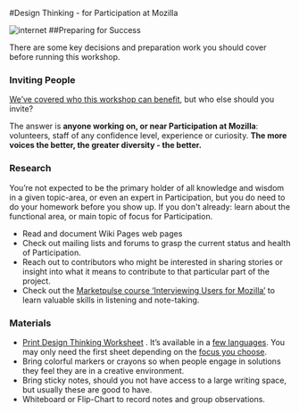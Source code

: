#Design Thinking - for Participation at Mozilla

![internet](https://farm3.staticflickr.com/2888/10087397115_421d0b2988_c.jpg)
##Preparing for Success

There are some key decisions and preparation work you should cover before running this workshop.

### Inviting People
[We’ve covered who this workshop can benefit](/modules/participation_design_thinking/workshop-introduction/), but who else should you invite?  

The answer is **anyone working on, or near Participation at Mozilla**: volunteers, staff of any confidence level, experience or curiosity.  **The more voices the better, the greater diversity - the better.**

### Research

You’re not expected to be the primary holder of all knowledge and wisdom in a given topic-area, or even an expert in Participation, but you do need to do your homework before you show up.  If you don't already: learn about the functional area, or main topic of focus for Participation.  

* Read and document Wiki Pages web pages
* Check out mailing lists and forums to grasp the current status and health of Participation. 
* Reach out to contributors who might be interested in sharing stories or insight into what it means to contribute to that particular part of the project.  
* Check out the [Marketpulse course ‘Interviewing Users for Mozilla’](http://education.mozilla-community.org/modules/marketpulse_activities/step_3/) to learn valuable skills in listening and note-taking.

### Materials
* [Print Design Thinking Worksheet](http://dschool.stanford.edu/wp-content/uploads/2012/02/Participant-Worksheet.pdf) . It’s available in a [few languages](https://dschool.stanford.edu/groups/designresources/wiki/31fbd/NonEnglishLanguage_Assets.html).  You may only need the first sheet depending on the [focus you choose](/modules/participation_design_thinking/workshop/).
* Bring colorful markers or crayons so when people engage in solutions they feel they are in a creative environment.
* Bring sticky notes, should you not have access to a large writing space, but usually these are good to have.
* Whiteboard or Flip-Chart to record notes and group observations.


